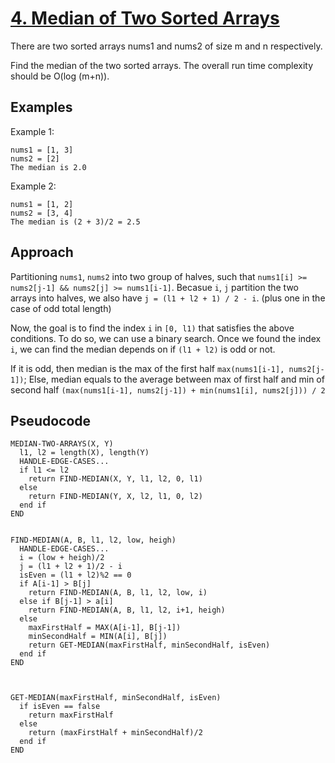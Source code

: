 # [4. Median of Two Sorted Arrays](https://leetcode.com/problems/median-of-two-sorted-arrays/)

There are two sorted arrays nums1 and nums2 of size m and n respectively.

Find the median of the two sorted arrays. The overall run time complexity should be O(log (m+n)).

## Examples

Example 1:

```
nums1 = [1, 3]
nums2 = [2]
The median is 2.0
```

Example 2:

```
nums1 = [1, 2]
nums2 = [3, 4]
The median is (2 + 3)/2 = 2.5
```

## Approach

Partitioning `nums1`, `nums2` into two group of halves, such that `nums1[i] >= nums2[j-1] && nums2[j] >= nums1[i-1]`. Becasue `i`, `j` partition the two arrays into halves, we also have `j = (l1 + l2 + 1) / 2 - i`. (plus one in the case of odd total length)

Now, the goal is to find the index `i` in `[0, l1)` that satisfies the above conditions. To do so, we can use a binary search. Once we found the index `i`, we can find the median depends on if `(l1 + l2)` is odd or not.

If it is odd, then median is the max of the first half `max(nums1[i-1], nums2[j-1])`; Else, median equals to the average between max of first half and min of second half `(max(nums1[i-1], nums2[j-1]) + min(nums1[i], nums2[j])) / 2`

## Pseudocode

```
MEDIAN-TWO-ARRAYS(X, Y)
  l1, l2 = length(X), length(Y)
  HANDLE-EDGE-CASES...
  if l1 <= l2
    return FIND-MEDIAN(X, Y, l1, l2, 0, l1)
  else
    return FIND-MEDIAN(Y, X, l2, l1, 0, l2)
  end if
END


FIND-MEDIAN(A, B, l1, l2, low, heigh)
  HANDLE-EDGE-CASES...
  i = (low + heigh)/2
  j = (l1 + l2 + 1)/2 - i
  isEven = (l1 + l2)%2 == 0
  if A[i-1] > B[j]
    return FIND-MEDIAN(A, B, l1, l2, low, i)
  else if B[j-1] > a[i]
    return FIND-MEDIAN(A, B, l1, l2, i+1, heigh)
  else
    maxFirstHalf = MAX(A[i-1], B[j-1])
    minSecondHalf = MIN(A[i], B[j])
    return GET-MEDIAN(maxFirstHalf, minSecondHalf, isEven)
  end if
END



GET-MEDIAN(maxFirstHalf, minSecondHalf, isEven)
  if isEven == false
    return maxFirstHalf
  else
    return (maxFirstHalf + minSecondHalf)/2
  end if
END
```
